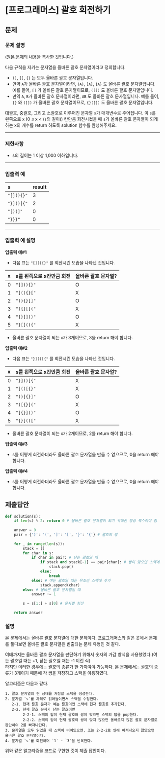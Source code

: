 # [프로그래머스] 괄호 회전하기
## 문제
### 문제 설명
([원본 문제](https://programmers.co.kr/learn/courses/30/lessons/76502)의 내용을 복사한 것입니다.)

다음 규칙을 지키는 문자열을 올바른 괄호 문자열이라고 정의합니다.

* `()`, `[]`, `{}` 는 모두 올바른 괄호 문자열입니다.
* 만약 `A`가 올바른 괄호 문자열이라면, `(A)`, `[A]`, `{A}` 도 올바른 괄호 문자열입니다. 예를 들어, `[]` 가 올바른 괄호 문자열이므로, `([])` 도 올바른 괄호 문자열입니다.
* 만약 `A`, `B`가 올바른 괄호 문자열이라면, `AB` 도 올바른 괄호 문자열입니다. 예를 들어, `{}` 와 `([])` 가 올바른 괄호 문자열이므로, `{}([])` 도 올바른 괄호 문자열입니다.

대괄호, 중괄호, 그리고 소괄호로 이루어진 문자열 `s`가 매개변수로 주어집니다. 이 `s`를 왼쪽으로 x (0 ≤ x < (`s`의 길이)) 칸만큼 회전시켰을 때 `s`가 올바른 괄호 문자열이 되게 하는 x의 개수를 return 하도록 solution 함수를 완성해주세요.

___

### 제한사항
* s의 길이는 1 이상 1,000 이하입니다.

___

### 입출력 예
|s|result|
|:---|:---|
|`"[](){}"`|3|
|`"}]()[{"`|2|
|`"[)(]"`|0|
|`"}}}"`|0|

___

### 입출력 예 설명
**입출력 예#1**
* 다음 표는 `"[](){}"` 를 회전시킨 모습을 나타낸 것입니다.

|x|s를 왼쪽으로 x칸만큼 회전|올바른 괄호 문자열?|
|:---|:---|:---|
|0|`"[](){}"`|O|
|1|`"](){}["`|X|
|2|`"(){}[]"`|O|
|3|`"){}[]("`|X|
|4|`"{}[]()"`|O|
|5|`"}[](){"`|X|

* 올바른 괄호 문자열이 되는 x가 3개이므로, 3을 return 해야 합니다.

**입출력 예#2**
* 다음 표는 `"}]()[{"` 를 회전시킨 모습을 나타낸 것입니다.

|x|s를 왼쪽으로 x칸만큼 회전|올바른 괄호 문자열?|
|:---|:---|:---|
|0|`"}]()[{"`|X|
|1|`"]()[{}"`|X|
|2|`"()[{}]"`|O|
|3|`")[{}]("`|X|
|4|`"[{}]()"`|O|
|5|`"{}]()["`|X|

* 올바른 괄호 문자열이 되는 x가 2개이므로, 2를 return 해야 합니다.

**입출력 예#3**
* s를 어떻게 회전하더라도 올바른 괄호 문자열을 만들 수 없으므로, 0을 return 해야 합니다.

**입출력 예#4**
* s를 어떻게 회전하더라도 올바른 괄호 문자열을 만들 수 없으므로, 0을 return 해야 합니다.

## 제출답안
```python
def solution(s):
    if len(s) % 2: return 0 # 올바른 괄호 문자열이 되기 위해선 항상 짝수여야 함
    
    answer = 0
    pair = {')': '(', ']': '[', '}': '{'} # 괄호의 쌍
    
    for _ in range(len(s)):
        stack = []
        for char in s:
            if char in pair: # 닫는 괄호일 때
                if stack and stack[-1] == pair[char]: # 쌍이 맞으면 스택에서 제거
                    stack.pop()
                else:
                    break
            else: # 여는 괄호일 때는 무조건 스택에 추가
                stack.append(char)
        else: # 올바른 괄호 문자열일 때
            answer += 1
            
        s = s[1:] + s[0] # 문자열 회전
        
    return answer
```
### 설명
본 문제에서는 올바른 괄호 문자열에 대한 문제이다. 프로그래머스와 같은 곳에서 문제를 풀다보면 올바른 괄호 문자열은 빈출되는 문제 유형인 것 같다.

여태까지는 올바른 괄호 문자열을 판단하기 위해서 숫자의 가감 방식을 사용했었다.(여는 괄호일 때는 +1, 닫는 괄호일 때는 -1 이런 식)  
하지만 이러한 경우에는 괄호의 종류가 한 가지여야 가능하다. 본 문제에서는 괄호의 종류가 3개이기 때문에 각 쌍을 저장하고 스택을 이용하였다.

알고리즘은 다음과 같다.

```
1. 괄호 문자열의 현 상태를 저장할 스택을 생성한다.
2. 문자열 `s`를 차례로 읽어들이면서 스택을 수정한다.
   2-1. 현재 괄호 문자가 여는 괄호이면 스택에 현재 괄호를 추가한다.
   2-2. 현재 괄호 문자가 닫는 괄호이면
        2-2-1. 스택의 탑이 현재 괄호와 쌍이 맞으면 스택의 탑을 pop한다.
        2-2-2. 스택의 탑이 현재 괄호와 쌍이 맞지 않으면 올바르지 않은 괄호 문자열로 판단하여 2를 빠져나간다.
3. 문자열을 모두 읽었을 때 스택이 비어있으면, 또는 2-2-2로 인해 빠져나오지 않았으면 올바른 괄호 문자열이다.
4. 문자열 `s`를 회전하며 `1` ~ `3`을 반복한다.
```

위와 같은 알고리즘을 코드로 구현한 것이 제출 답안이다.
